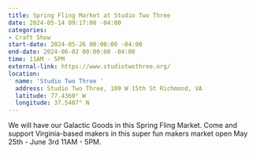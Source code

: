 ```yaml
---
title: Spring Fling Market at Studio Two Three
date: 2024-05-14 09:17:00 -04:00
categories:
- Craft Show
start-date: 2024-05-26 00:00:00 -04:00
end-date: 2024-06-02 00:00:00 -04:00
time: 11AM - 5PM
external-link: https://www.studiotwothree.org/
location:
  name: 'Studio Two Three '
  address: Studio Two Three, 109 W 15th St Richmond, VA
  latitude: 77.4360° W
  longitude: 37.5407° N
---
```


We will have our Galactic Goods in this Spring Fling Market. Come and support Virginia-based makers in this super fun makers market open May 25th - June 3rd 11AM - 5PM. 